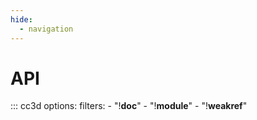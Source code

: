 ```yaml
---
hide:
  - navigation
---
```


# API

::: cc3d
    options:
        filters:
            - "!__doc__"
            - "!__module__"
            - "!__weakref__"
